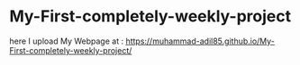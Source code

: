 # My-First-completely-weekly-project
here I upload My Webpage at : https://muhammad-adil85.github.io/My-First-completely-weekly-project/
